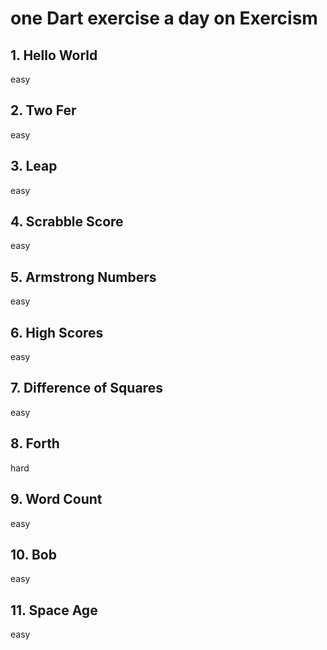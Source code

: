 # one Dart exercise a day on Exercism

## 1. Hello World
easy

## 2. Two Fer
easy

## 3. Leap
easy

## 4. Scrabble Score
easy

## 5. Armstrong Numbers
easy

## 6. High Scores
easy

## 7. Difference of Squares
easy

## 8. Forth
hard

## 9. Word Count
easy

## 10. Bob
easy

## 11. Space Age
easy